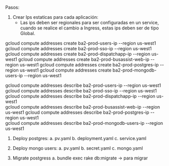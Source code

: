 Pasos: 

1. Crear Ips estaticas para cada aplicación:
   - Las ips deben ser regionales para ser configuradas en un service, cuando se realice el cambio a Ingress, estas ips deben ser de tipo Global.  

gcloud compute addresses create ba2-prod-users-ip --region us-west1
gcloud compute addresses create ba2-prod-sso-ip --region us-west1
gcloud compute addresses create ba2-prod-dispatchapp-ip --region us-west1
gcloud compute addresses create ba2-prod-busassist-web-ip --region us-west1
gcloud compute addresses create ba2-prod-postgres-ip --region us-west1
gcloud compute addresses create ba2-prod-mongodb-users-ip --region us-west1                  


gcloud compute addresses describe ba2-prod-users-ip --region us-west1         
gcloud compute addresses describe ba2-prod-sso-ip --region us-west1           
gcloud compute addresses describe ba2-prod-dispatchapp-ip --region us-west1   
gcloud compute addresses describe ba2-prod-busassist-web-ip --region us-west1 
gcloud compute addresses describe ba2-prod-postgres-ip --region us-west1      
gcloud compute addresses describe ba2-prod-mongodb-users-ip --region us-west1 


1. Deploy postgres: 
    a. pv.yaml
    b. deployment.yaml
    c. service.yaml

2. Deploy mongo users:
    a. pv.yaml
    b. secret.yaml
    c. mongo.yaml

3. Migrate postgress
    a. bundle exec rake db:migrate  -> para migrar 